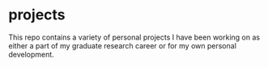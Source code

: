 # projects
This repo contains a variety of personal projects I have been working on as either a part of my graduate research career or for my own personal development.
